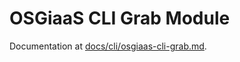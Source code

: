 # OSGiaaS CLI Grab Module

Documentation at [docs/cli/osgiaas-cli-grab.md](../../../docs/cli/osgiaas-cli-grab.md).
